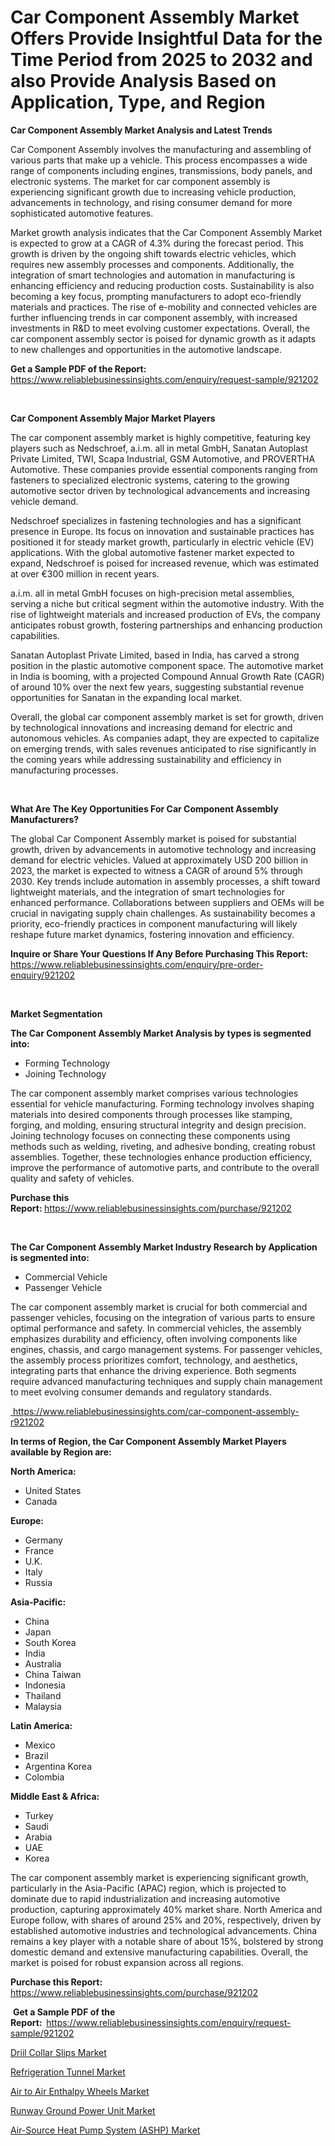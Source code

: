 <p><h1>Car Component Assembly Market Offers Provide Insightful Data for the Time Period from 2025 to 2032 and also Provide Analysis Based on Application, Type, and Region</h1></p><p><strong>Car Component Assembly Market Analysis and Latest Trends</strong></p>
<p><p>Car Component Assembly involves the manufacturing and assembling of various parts that make up a vehicle. This process encompasses a wide range of components including engines, transmissions, body panels, and electronic systems. The market for car component assembly is experiencing significant growth due to increasing vehicle production, advancements in technology, and rising consumer demand for more sophisticated automotive features.</p><p>Market growth analysis indicates that the Car Component Assembly Market is expected to grow at a CAGR of 4.3% during the forecast period. This growth is driven by the ongoing shift towards electric vehicles, which requires new assembly processes and components. Additionally, the integration of smart technologies and automation in manufacturing is enhancing efficiency and reducing production costs. Sustainability is also becoming a key focus, prompting manufacturers to adopt eco-friendly materials and practices. The rise of e-mobility and connected vehicles are further influencing trends in car component assembly, with increased investments in R&D to meet evolving customer expectations. Overall, the car component assembly sector is poised for dynamic growth as it adapts to new challenges and opportunities in the automotive landscape.</p></p>
<p><strong>Get a Sample PDF of the Report:&nbsp;</strong> <a href="https://www.reliablebusinessinsights.com/enquiry/request-sample/921202?utm_campaign=96&utm_medium=2&utm_source=Github&utm_content=ia&utm_term=23022025&utm_id=car-component-assembly">https://www.reliablebusinessinsights.com/enquiry/request-sample/921202</a></p>
<p>&nbsp;</p>
<p><strong>Car Component Assembly Major Market Players</strong></p>
<p><p>The car component assembly market is highly competitive, featuring key players such as Nedschroef, a.i.m. all in metal GmbH, Sanatan Autoplast Private Limited, TWI, Scapa Industrial, GSM Automotive, and PROVERTHA Automotive. These companies provide essential components ranging from fasteners to specialized electronic systems, catering to the growing automotive sector driven by technological advancements and increasing vehicle demand.</p><p>Nedschroef specializes in fastening technologies and has a significant presence in Europe. Its focus on innovation and sustainable practices has positioned it for steady market growth, particularly in electric vehicle (EV) applications. With the global automotive fastener market expected to expand, Nedschroef is poised for increased revenue, which was estimated at over €300 million in recent years.</p><p>a.i.m. all in metal GmbH focuses on high-precision metal assemblies, serving a niche but critical segment within the automotive industry. With the rise of lightweight materials and increased production of EVs, the company anticipates robust growth, fostering partnerships and enhancing production capabilities.</p><p>Sanatan Autoplast Private Limited, based in India, has carved a strong position in the plastic automotive component space. The automotive market in India is booming, with a projected Compound Annual Growth Rate (CAGR) of around 10% over the next few years, suggesting substantial revenue opportunities for Sanatan in the expanding local market.</p><p>Overall, the global car component assembly market is set for growth, driven by technological innovations and increasing demand for electric and autonomous vehicles. As companies adapt, they are expected to capitalize on emerging trends, with sales revenues anticipated to rise significantly in the coming years while addressing sustainability and efficiency in manufacturing processes.</p></p>
<p>&nbsp;</p>
<p><strong>What Are The Key Opportunities For Car Component Assembly Manufacturers?</strong></p>
<p><p>The global Car Component Assembly market is poised for substantial growth, driven by advancements in automotive technology and increasing demand for electric vehicles. Valued at approximately USD 200 billion in 2023, the market is expected to witness a CAGR of around 5% through 2030. Key trends include automation in assembly processes, a shift toward lightweight materials, and the integration of smart technologies for enhanced performance. Collaborations between suppliers and OEMs will be crucial in navigating supply chain challenges. As sustainability becomes a priority, eco-friendly practices in component manufacturing will likely reshape future market dynamics, fostering innovation and efficiency.</p></p>
<p><strong>Inquire or Share Your Questions If Any Before Purchasing This Report:</strong> <a href="https://www.reliablebusinessinsights.com/enquiry/pre-order-enquiry/921202?utm_campaign=96&utm_medium=2&utm_source=Github&utm_content=ia&utm_term=23022025&utm_id=car-component-assembly">https://www.reliablebusinessinsights.com/enquiry/pre-order-enquiry/921202</a></p>
<p>&nbsp;</p>
<p><strong>Market Segmentation</strong></p>
<p><strong>The Car Component Assembly Market Analysis by types is segmented into:</strong></p>
<p><ul><li>Forming Technology</li><li>Joining Technology</li></ul></p>
<p><p>The car component assembly market comprises various technologies essential for vehicle manufacturing. Forming technology involves shaping materials into desired components through processes like stamping, forging, and molding, ensuring structural integrity and design precision. Joining technology focuses on connecting these components using methods such as welding, riveting, and adhesive bonding, creating robust assemblies. Together, these technologies enhance production efficiency, improve the performance of automotive parts, and contribute to the overall quality and safety of vehicles.</p></p>
<p><strong>Purchase this Report:&nbsp;</strong><a href="https://www.reliablebusinessinsights.com/purchase/921202?utm_campaign=96&utm_medium=2&utm_source=Github&utm_content=ia&utm_term=23022025&utm_id=car-component-assembly">https://www.reliablebusinessinsights.com/purchase/921202</a></p>
<p>&nbsp;</p>
<p><strong>The Car Component Assembly Market Industry Research by Application is segmented into:</strong></p>
<p><ul><li>Commercial Vehicle</li><li>Passenger Vehicle</li></ul></p>
<p><p>The car component assembly market is crucial for both commercial and passenger vehicles, focusing on the integration of various parts to ensure optimal performance and safety. In commercial vehicles, the assembly emphasizes durability and efficiency, often involving components like engines, chassis, and cargo management systems. For passenger vehicles, the assembly process prioritizes comfort, technology, and aesthetics, integrating parts that enhance the driving experience. Both segments require advanced manufacturing techniques and supply chain management to meet evolving consumer demands and regulatory standards.</p></p>
<p><a href="https://www.reliablebusinessinsights.com/car-component-assembly-r921202?utm_campaign=96&utm_medium=2&utm_source=Github&utm_content=ia&utm_term=23022025&utm_id=car-component-assembly">&nbsp;https://www.reliablebusinessinsights.com/car-component-assembly-r921202</a></p>
<p><strong>In terms of Region, the Car Component Assembly Market Players available by Region are:</strong></p>
<p>
    <p> <strong> North America: </strong>
        <ul>
            <li>United States</li>
            <li>Canada</li>
        </ul>
        </p> 
    <p> <strong> Europe: </strong>
        <ul>
            <li>Germany</li>
            <li>France</li>
            <li>U.K.</li>
            <li>Italy</li>
            <li>Russia</li>
        </ul>
        </p> 
    <p> <strong> Asia-Pacific: </strong>
        <ul>
            <li>China</li>
            <li>Japan</li>
            <li>South Korea</li>
            <li>India</li>
            <li>Australia</li>
            <li>China Taiwan</li>
            <li>Indonesia</li>
            <li>Thailand</li>
            <li>Malaysia</li>
        </ul>
        </p> 
    <p> <strong> Latin America: </strong>
        <ul>
            <li>Mexico</li>
            <li>Brazil</li>
            <li>Argentina Korea</li>
            <li>Colombia</li>
        </ul>
        </p> 
    <p> <strong> Middle East & Africa: </strong>
        <ul>
            <li>Turkey</li>
            <li>Saudi</li>
            <li>Arabia</li>
            <li>UAE</li>
            <li>Korea</li>
        </ul>
    </p>
    </p>
<p><p>The car component assembly market is experiencing significant growth, particularly in the Asia-Pacific (APAC) region, which is projected to dominate due to rapid industrialization and increasing automotive production, capturing approximately 40% market share. North America and Europe follow, with shares of around 25% and 20%, respectively, driven by established automotive industries and technological advancements. China remains a key player with a notable share of about 15%, bolstered by strong domestic demand and extensive manufacturing capabilities. Overall, the market is poised for robust expansion across all regions.</p></p>
<p><strong>Purchase this Report: </strong><a href="https://www.reliablebusinessinsights.com/purchase/921202?utm_campaign=96&utm_medium=2&utm_source=Github&utm_content=ia&utm_term=23022025&utm_id=car-component-assembly">https://www.reliablebusinessinsights.com/purchase/921202</a></p>
<p>&nbsp;<strong>Get a Sample PDF of the Report:&nbsp;&nbsp;</strong><a href="https://www.reliablebusinessinsights.com/enquiry/request-sample/921202?utm_campaign=96&utm_medium=2&utm_source=Github&utm_content=ia&utm_term=23022025&utm_id=car-component-assembly">https://www.reliablebusinessinsights.com/enquiry/request-sample/921202</a></p>
<p><strong></strong></p>
<p><p><a href="https://github.com/boltermuseke/Market-Research-Report-List-1/blob/main/driil-collar-slips-market.md?utm_campaign=96&utm_medium=2&utm_source=Github&utm_content=ia&utm_term=23022025&utm_id=car-component-assembly">Driil Collar Slips Market</a></p><p><a href="https://github.com/tineamonaya/Market-Research-Report-List-1/blob/main/refrigeration-tunnel-market.md?utm_campaign=96&utm_medium=2&utm_source=Github&utm_content=ia&utm_term=23022025&utm_id=car-component-assembly">Refrigeration Tunnel Market</a></p><p><a href="https://github.com/lecaneidreks/Market-Research-Report-List-1/blob/main/air-to-air-enthalpy-wheels-market.md?utm_campaign=96&utm_medium=2&utm_source=Github&utm_content=ia&utm_term=23022025&utm_id=car-component-assembly">Air to Air Enthalpy Wheels Market</a></p><p><a href="https://github.com/koopalujale2/Market-Research-Report-List-1/blob/main/runway-ground-power-unit-market.md?utm_campaign=96&utm_medium=2&utm_source=Github&utm_content=ia&utm_term=23022025&utm_id=car-component-assembly">Runway Ground Power Unit Market</a></p><p><a href="https://github.com/koomanprudy/Market-Research-Report-List-1/blob/main/air-source-heat-pump-system-ashp-market.md?utm_campaign=96&utm_medium=2&utm_source=Github&utm_content=ia&utm_term=23022025&utm_id=car-component-assembly">Air-Source Heat Pump System (ASHP) Market</a></p></p>